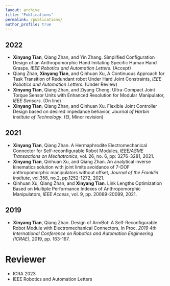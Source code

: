 ```yaml
---
layout: archive
title: "Publications"
permalink: /publications/
author_profile: true
---
```


## **2022**

- **Xinyang Tian**, Qiang Zhan, and Yin Zhang. Simplified Configuration Design of an Anthropomorphic Hand Imitating Specific Human Hand Grasps. *IEEE Robotics and Automation Letters*. (Accept)
- Qiang Zhan, **Xinyang Tian**, and Qinhuan Xu, A Continuous Approach for Task Transition of Redundant robot Under Hard Joint Constraints, *IEEE Robotics and Automation Letters*. (Under Review)
- **Xinyang Tian**, Qiang Zhan, and Ziyang Cheng. Ultra-Compact Joint Torque Sensor Units with Enhanced Resolution for Modular Manipulator, *IEEE Sensors*. (On line)
- **Xinyang Tian**, Qiang Zhan, and Qinhuan Xu. Flexible Joint Controller Design based on desired impedance behavior, *Journal of Harbin Institute of Technology*. (EI, Minor revision)

## **2021**

- **Xinyang Tian**, Qiang Zhan. A Hermaphrodite Electromechanical Connector for Self-reconfigurable Robot Modules, *IEEE/ASME Transactions on Mechatronics*, vol. 26, no. 6, pp: 3276-3281, 2021. 
- **Xinyang Tian**, Qinhuan Xu, and Qiang Zhan. An analytical inverse kinematics solution with joint limits avoidance of 7-DOF anthropomorphic manipulators without offset, *Journal of the Franklin Institute*, vol.358, no.2, pp.1252-1272, 2021. 
- Qinhuan Xu, Qiang Zhan, and **Xinyang Tian**. Link Lengths Optimization Based on Multiple Performance Indexes of Anthropomorphic Manipulators, *IEEE Access*, vol. 9, pp. 20089-20099, 2021. 

## **2019**

- **Xinyang Tian**, Qiang Zhan. Design of ArmBot: A Self-Reconfigurable Robot Module with Electromechanical Connectors, In Proc. *2019 4th International Conference on Robotics and Automation Engineering (ICRAE)*, 2019, pp. 163-167.

# Reviewer
- ICRA 2023
- IEEE Robotics and Automation Letters 
